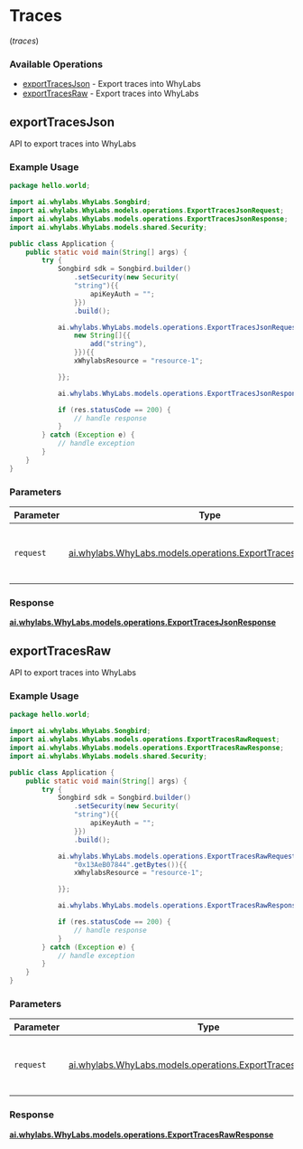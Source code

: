 # Traces
(*traces*)

### Available Operations

* [exportTracesJson](#exporttracesjson) - Export traces into WhyLabs
* [exportTracesRaw](#exporttracesraw) - Export traces into WhyLabs

## exportTracesJson

API to export traces into WhyLabs

### Example Usage

```java
package hello.world;

import ai.whylabs.WhyLabs.Songbird;
import ai.whylabs.WhyLabs.models.operations.ExportTracesJsonRequest;
import ai.whylabs.WhyLabs.models.operations.ExportTracesJsonResponse;
import ai.whylabs.WhyLabs.models.shared.Security;

public class Application {
    public static void main(String[] args) {
        try {
            Songbird sdk = Songbird.builder()
                .setSecurity(new Security(
                "string"){{
                    apiKeyAuth = "";
                }})
                .build();

            ai.whylabs.WhyLabs.models.operations.ExportTracesJsonRequest req = new ExportTracesJsonRequest(
                new String[]{{
                    add("string"),
                }}){{
                xWhylabsResource = "resource-1";

            }};

            ai.whylabs.WhyLabs.models.operations.ExportTracesJsonResponse res = sdk.traces.exportTracesJson(req);

            if (res.statusCode == 200) {
                // handle response
            }
        } catch (Exception e) {
            // handle exception
        }
    }
}
```

### Parameters

| Parameter                                                                                                          | Type                                                                                                               | Required                                                                                                           | Description                                                                                                        |
| ------------------------------------------------------------------------------------------------------------------ | ------------------------------------------------------------------------------------------------------------------ | ------------------------------------------------------------------------------------------------------------------ | ------------------------------------------------------------------------------------------------------------------ |
| `request`                                                                                                          | [ai.whylabs.WhyLabs.models.operations.ExportTracesJsonRequest](../../models/operations/ExportTracesJsonRequest.md) | :heavy_check_mark:                                                                                                 | The request object to use for the request.                                                                         |


### Response

**[ai.whylabs.WhyLabs.models.operations.ExportTracesJsonResponse](../../models/operations/ExportTracesJsonResponse.md)**


## exportTracesRaw

API to export traces into WhyLabs

### Example Usage

```java
package hello.world;

import ai.whylabs.WhyLabs.Songbird;
import ai.whylabs.WhyLabs.models.operations.ExportTracesRawRequest;
import ai.whylabs.WhyLabs.models.operations.ExportTracesRawResponse;
import ai.whylabs.WhyLabs.models.shared.Security;

public class Application {
    public static void main(String[] args) {
        try {
            Songbird sdk = Songbird.builder()
                .setSecurity(new Security(
                "string"){{
                    apiKeyAuth = "";
                }})
                .build();

            ai.whylabs.WhyLabs.models.operations.ExportTracesRawRequest req = new ExportTracesRawRequest(
                "0x13AeB07844".getBytes()){{
                xWhylabsResource = "resource-1";

            }};

            ai.whylabs.WhyLabs.models.operations.ExportTracesRawResponse res = sdk.traces.exportTracesRaw(req);

            if (res.statusCode == 200) {
                // handle response
            }
        } catch (Exception e) {
            // handle exception
        }
    }
}
```

### Parameters

| Parameter                                                                                                        | Type                                                                                                             | Required                                                                                                         | Description                                                                                                      |
| ---------------------------------------------------------------------------------------------------------------- | ---------------------------------------------------------------------------------------------------------------- | ---------------------------------------------------------------------------------------------------------------- | ---------------------------------------------------------------------------------------------------------------- |
| `request`                                                                                                        | [ai.whylabs.WhyLabs.models.operations.ExportTracesRawRequest](../../models/operations/ExportTracesRawRequest.md) | :heavy_check_mark:                                                                                               | The request object to use for the request.                                                                       |


### Response

**[ai.whylabs.WhyLabs.models.operations.ExportTracesRawResponse](../../models/operations/ExportTracesRawResponse.md)**

